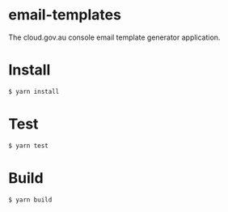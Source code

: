 # email-templates

The cloud.gov.au console email template generator application.

# Install

```sh
$ yarn install
```

# Test

```sh
$ yarn test
```

# Build

```sh
$ yarn build
```
